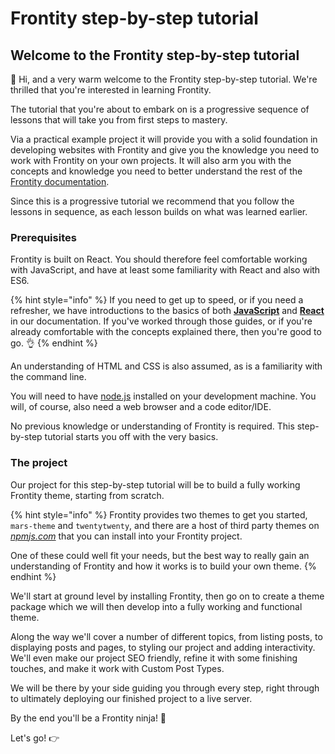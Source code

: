 # Frontity step-by-step tutorial

## Welcome to the Frontity step-by-step tutorial

👋 Hi, and a very warm welcome to the Frontity step-by-step tutorial. We're thrilled that you're interested in learning Frontity.

The tutorial that you're about to embark on is a progressive sequence of lessons that will take you from first steps to mastery.

Via a practical example project it will provide you with a solid foundation in developing websites with Frontity and give you the knowledge you need to work with Frontity on your own projects. It will also arm you with the concepts and knowledge you need to better understand the rest of the [Frontity documentation](https://docs.frontity.org/).

Since this is a progressive tutorial we recommend that you follow the lessons in sequence, as each lesson builds on what was learned earlier.

### Prerequisites

Frontity is built on React. You should therefore feel comfortable working with JavaScript, and have at least some familiarity with React and also with ES6.

{% hint style="info" %}
If you need to get up to speed, or if you need a refresher, we have introductions to the basics of both **[JavaScript](https://docs.frontity.org/guides/javascript-basics)** and **[React](https://docs.frontity.org/guides/react-basic)** in our documentation. If you've worked through those guides, or if you're already comfortable with the concepts explained there, then you're good to go. 👌
{% endhint %}

An understanding of HTML and CSS is also assumed, as is a familiarity with the command line.

You will need to have [node.js](https://nodejs.org/) installed on your development machine. You will, of course, also need a web browser and a code editor/IDE.

No previous knowledge or understanding of Frontity is required. This step-by-step tutorial starts you off with the very basics.

### The project

Our project for this step-by-step tutorial will be to build a fully working Frontity theme, starting from scratch.

{% hint style="info" %}
Frontity provides two themes to get you started, `mars-theme` and `twentytwenty`, and there are a host of third party themes on [_npmjs.com_](https://www.npmjs.com/) that you can install into your Frontity project.

One of these could well fit your needs, but the best way to really gain an understanding of Frontity and how it works is to build your own theme.
{% endhint %}

We'll start at ground level by installing Frontity, then go on to create a theme package which we will then develop into a fully working and functional theme.

Along the way we'll cover a number of different topics, from listing posts, to displaying posts and pages, to styling our project and adding interactivity. We'll even make our project SEO friendly, refine it with some finishing touches, and make it work with Custom Post Types.

We will be there by your side guiding you through every step, right through to ultimately deploying our finished project to a live server.

By the end you'll be a Frontity ninja! 🥷

Let's go! 👉
